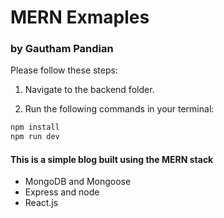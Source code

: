 # MERN Exmaples
### by Gautham Pandian

Please follow these steps:

1. Navigate to the backend folder.

2. Run the following commands in your terminal:


```bash
npm install
npm run dev
```
#### This is a simple blog built using the MERN stack
- MongoDB and Mongoose
- Express and node
- React.js